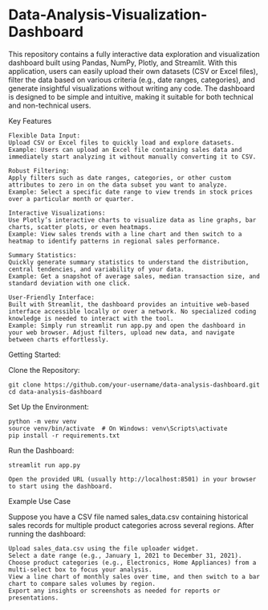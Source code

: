 # Data-Analysis-Visualization-Dashboard
This repository contains a fully interactive data exploration and visualization dashboard built using Pandas, NumPy, Plotly, and Streamlit.
With this application, users can easily upload their own datasets (CSV or Excel files), filter the data based on various criteria (e.g., date ranges, categories), and generate insightful visualizations without writing any code. The dashboard is designed to be simple and intuitive, making it suitable for both technical and non-technical users.

Key Features

    Flexible Data Input:
    Upload CSV or Excel files to quickly load and explore datasets.
    Example: Users can upload an Excel file containing sales data and immediately start analyzing it without manually converting it to CSV.

    Robust Filtering:
    Apply filters such as date ranges, categories, or other custom attributes to zero in on the data subset you want to analyze.
    Example: Select a specific date range to view trends in stock prices over a particular month or quarter.

    Interactive Visualizations:
    Use Plotly’s interactive charts to visualize data as line graphs, bar charts, scatter plots, or even heatmaps.
    Example: View sales trends with a line chart and then switch to a heatmap to identify patterns in regional sales performance.

    Summary Statistics:
    Quickly generate summary statistics to understand the distribution, central tendencies, and variability of your data.
    Example: Get a snapshot of average sales, median transaction size, and standard deviation with one click.

    User-Friendly Interface:
    Built with Streamlit, the dashboard provides an intuitive web-based interface accessible locally or over a network. No specialized coding knowledge is needed to interact with the tool.
    Example: Simply run streamlit run app.py and open the dashboard in your web browser. Adjust filters, upload new data, and navigate between charts effortlessly.

Getting Started:

Clone the Repository:

    git clone https://github.com/your-username/data-analysis-dashboard.git
    cd data-analysis-dashboard


Set Up the Environment:


    python -m venv venv
    source venv/bin/activate  # On Windows: venv\Scripts\activate
    pip install -r requirements.txt
    

Run the Dashboard:

    streamlit run app.py

    Open the provided URL (usually http://localhost:8501) in your browser to start using the dashboard.

Example Use Case

Suppose you have a CSV file named sales_data.csv containing historical sales records for multiple product categories across several regions. After running the dashboard:

    Upload sales_data.csv using the file uploader widget.
    Select a date range (e.g., January 1, 2021 to December 31, 2021).
    Choose product categories (e.g., Electronics, Home Appliances) from a multi-select box to focus your analysis.
    View a line chart of monthly sales over time, and then switch to a bar chart to compare sales volumes by region.
    Export any insights or screenshots as needed for reports or presentations.
